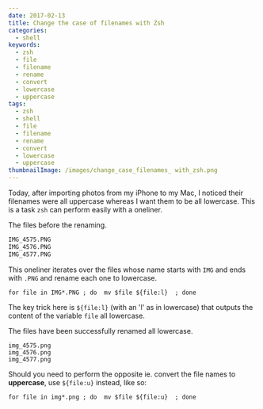 ```yaml
---
date: 2017-02-13
title: Change the case of filenames with Zsh
categories:
  - shell
keywords:
  - zsh
  - file
  - filename
  - rename
  - convert
  - lowercase
  - uppercase
tags:
  - zsh
  - shell
  - file
  - filename
  - rename
  - convert
  - lowercase
  - uppercase
thumbnailImage: /images/change_case_filenames_ with_zsh.png
---
```


Today, after importing photos from my iPhone to my Mac, I noticed 
their filenames were all uppercase whereas I want them to be all lowercase.
This is a task `zsh` can perform easily with a oneliner.
<!--more-->

The files before the renaming.
``` bash
IMG_4575.PNG
IMG_4576.PNG
IMG_4577.PNG
```

This oneliner iterates over the files whose name starts with `IMG` and ends with
`.PNG` and rename each one to lowercase.
``` shell
for file in IMG*.PNG ; do  mv $file ${file:l}  ; done
```
The key trick here is `${file:l}` (with an 'l' as in lowercase) that outputs 
the content of the variable `file` all lowercase. 

The files have been successfully renamed all lowercase.
``` shell
img_4575.png
img_4576.png
img_4577.png
```

Should you need to perform the opposite ie. convert the file names 
to **uppercase**, use `${file:u}` instead, like so:


``` shell
for file in img*.png ; do  mv $file ${file:u}  ; done
```
